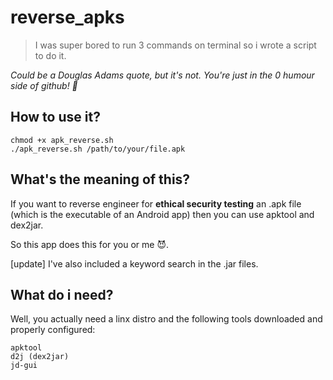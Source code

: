 # reverse_apks
> I was super bored to run 3 commands on terminal so i wrote a script to do it.

*Could be a Douglas Adams quote, but it's not. You're just in the 0 humour side of github! :shit:*

## How to use it?
```
chmod +x apk_reverse.sh
./apk_reverse.sh /path/to/your/file.apk
```

## What's the meaning of this?
If you want to reverse engineer for **ethical security testing** an .apk file (which is the executable of an Android app) then you can use apktool and dex2jar. 

So this app does this for you or me :smiling_imp:.

[update] I've also included a keyword search in the .jar files.

## What do i need?

Well, you actually need a linx distro and the following tools downloaded and properly configured:
```
apktool
d2j (dex2jar)
jd-gui
```
